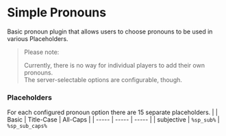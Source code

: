 # Simple Pronouns

Basic pronoun plugin that allows users to choose pronouns to be used in various Placeholders. 

> Please note:
> 
> Currently, there is no way for individual players to add their own pronouns.
> <br>The server-selectable options are configurable, though.

### Placeholders
For each configured pronoun option there are 15 separate placeholders. 
|  | Basic | Title-Case | All-Caps |
| ----- | ----- | ----- |
| subjective | `%sp_sub%` | `%sp_sub_caps%`
